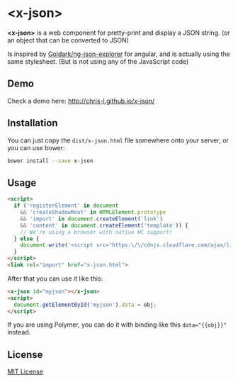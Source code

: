 # &lt;x-json&gt;


**&lt;x-json&gt;** is a web component for pretty-print and display a JSON string. (or an object that can be converted to JSON)

Is inspired by [Goldark/ng-json-explorer](https://github.com/Goldark/ng-json-explorer) for angular, and is actually using the same stylesheet. (But is not using any of the JavaScript code)

## Demo

Check a demo here: http://chris-l.github.io/x-json/

## Installation

You can just copy the `dist/x-json.html` file somewhere onto your server, or you can use bower:

```bash
bower install --save x-json
```

## Usage

```html
<script>
  if ('registerElement' in document
    && 'createShadowRoot' in HTMLElement.prototype
    && 'import' in document.createElement('link')
    && 'content' in document.createElement('template')) {
    // We're using a browser with native WC support!
  } else {
    document.write('<script src="https:\/\/cdnjs.cloudflare.com/ajax/libs/webcomponentsjs/0.7.5/webcomponents.min.js"><\/script>')
  }
</script>
<link rel="import" href="x-json.html">
```

After that you can use it like this:

```html
<x-json id="myjson"></x-json>
<script>
  document.getElementById('myjson').data = obj;
</script>
```

If you are using Polymer, you can do it with binding like this `data="{{obj}}"` instead.

## License

[MIT License](http://opensource.org/licenses/MIT)
